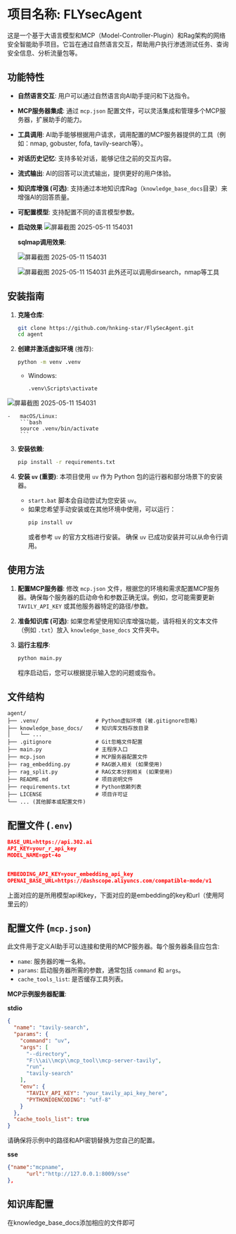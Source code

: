 # 项目名称: FLYsecAgent

这是一个基于大语言模型和MCP（Model-Controller-Plugin）和Rag架构的网络安全智能助手项目。它旨在通过自然语言交互，帮助用户执行渗透测试任务、查询安全信息、分析流量包等。

## 功能特性

- **自然语言交互**: 用户可以通过自然语言向AI助手提问和下达指令。
- **MCP服务器集成**: 通过 `mcp.json` 配置文件，可以灵活集成和管理多个MCP服务器，扩展助手的能力。
- **工具调用**: AI助手能够根据用户请求，调用配置的MCP服务器提供的工具（例如：nmap, gobuster, fofa, tavily-search等）。
- **对话历史记忆**: 支持多轮对话，能够记住之前的交互内容。
- **流式输出**: AI的回答可以流式输出，提供更好的用户体验。
- **知识库增强 (可选)**: 支持通过本地知识库Rag（`knowledge_base_docs`目录）来增强AI的回答质量。
- **可配置模型**: 支持配置不同的语言模型参数。
- 
  **启动效果**
![屏幕截图 2025-05-11 154031]( https://github.com/hnking-star/FlySecAgent/blob/main/images/%E5%B1%8F%E5%B9%95%E6%88%AA%E5%9B%BE%202025-05-11%20154031.png)

  
  **sqlmap调用效果**:

  ![屏幕截图 2025-05-11 154031](https://github.com/hnking-star/FlySecAgent/blob/main/images/%E5%B1%8F%E5%B9%95%E6%88%AA%E5%9B%BE%202025-05-11%20162500.png)

  ![屏幕截图 2025-05-11 154031](https://github.com/hnking-star/FlySecAgent/blob/main/images/360%E6%88%AA%E5%9B%BE20250511162615.png)
  此外还可以调用dirsearch，nmap等工具

## 安装指南

1.  **克隆仓库**:
    ```bash
    git clone https://github.com/hnking-star/FlySecAgent.git
    cd agent
    ```

2.  **创建并激活虚拟环境** (推荐):
    ```bash
    python -m venv .venv
    ```
    -   Windows:
        ```bash
        .venv\Scripts\activate
        ```
        
![屏幕截图 2025-05-11 154031](https://github.com/user-attachments/assets/3991c18f-9e01-41f0-8de2-963ff1d14a87)
        
    -   macOS/Linux:
        ```bash
        source .venv/bin/activate
        ```

3.  **安装依赖**:
    ```bash
    pip install -r requirements.txt
    ```

4.  **安装 `uv` (重要)**:
    本项目使用 `uv` 作为 Python 包的运行器和部分场景下的安装器。
    -   `start.bat` 脚本会自动尝试为您安装 `uv`。
    -   如果您希望手动安装或在其他环境中使用，可以运行：
        ```bash
        pip install uv
        ```
        或者参考 `uv` 的官方文档进行安装。
    确保 `uv` 已成功安装并可以从命令行调用。

## 使用方法

1.  **配置MCP服务器**: 
    修改 `mcp.json` 文件，根据您的环境和需求配置MCP服务器。确保每个服务器的启动命令和参数正确无误。例如，您可能需要更新 `TAVILY_API_KEY` 或其他服务器特定的路径/参数。

2.  **准备知识库 (可选)**:
    如果您希望使用知识库增强功能，请将相关的文本文件（例如 `.txt`）放入 `knowledge_base_docs` 文件夹中。

3.  **运行主程序**:
    ```bash
    python main.py
    ```
    程序启动后，您可以根据提示输入您的问题或指令。

## 文件结构

```
agent/
├── .venv/                  # Python虚拟环境 (被.gitignore忽略)
├── knowledge_base_docs/    # 知识库文档存放目录
│   └── ...
├── .gitignore              # Git忽略文件配置
├── main.py                 # 主程序入口
├── mcp.json                # MCP服务器配置文件
├── rag_embedding.py        # RAG嵌入相关 (如果使用)
├── rag_split.py            # RAG文本分割相关 (如果使用)
├── README.md               # 项目说明文件
├── requirements.txt        # Python依赖列表
├── LICENSE                 # 项目许可证
└── ... (其他脚本或配置文件)
```

## 配置文件 (`.env`)
```json
BASE_URL=https://api.302.ai
API_KEY=your_r_api_key
MODEL_NAME=gpt-4o


EMBEDDING_API_KEY=your_embedding_api_key
OPENAI_BASE_URL=https://dashscope.aliyuncs.com/compatible-mode/v1
```
上面对应的是所用模型api和key，下面对应的是embedding的key和url（使用阿里云的）



## 配置文件 (`mcp.json`)

此文件用于定义AI助手可以连接和使用的MCP服务器。每个服务器条目应包含:
-   `name`: 服务器的唯一名称。
-   `params`: 启动服务器所需的参数，通常包括 `command` 和 `args`。
-   `cache_tools_list`: 是否缓存工具列表。

**MCP示例服务器配置**:

**stdio**
```json
{
  "name": "tavily-search",
  "params": {
    "command": "uv",
    "args": [
      "--directory",
      "F:\\ai\\mcp\\mcp_tool\\mcp-server-tavily",
      "run",
      "tavily-search"
    ],
    "env": {
      "TAVILY_API_KEY": "your_tavily_api_key_here",
      "PYTHONIOENCODING": "utf-8"
    }
  },
  "cache_tools_list": true
}
```
请确保将示例中的路径和API密钥替换为您自己的配置。

**sse**
```json
{"name":"mcpname",
      "url":"http://127.0.0.1:8009/sse"
},
```


## 知识库配置
在knowledge_base_docs添加相应的文件即可






